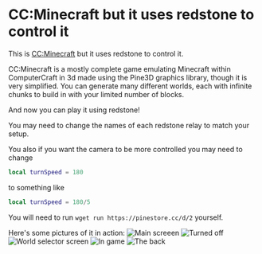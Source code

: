 # CC:Minecraft but it uses redstone to control it

This is [CC:Minecraft](https://github.com/CC-Minecraft/CC-Minecraft) but it uses redstone to control it.

CC:Minecraft is a mostly complete game emulating Minecraft within ComputerCraft in 3d made using the Pine3D graphics library, though it is very simplified. You can generate many different worlds, each with infinite chunks to build in with your limited number of blocks.

And now you can play it using redstone!

You may need to change the names of each redstone relay to match your setup.

You also if you want the camera to be more controlled you may need to change
```lua
local turnSpeed = 180
```
to something like
```lua
local turnSpeed = 180/5
```

You will need to run `wget run https://pinestore.cc/d/2` yourself.

Here's some pictures of it in action:
![Main screeen](https://ellinet13.github.io/READMEAssets/CC-Minecraft-Controller/CCMinecraftMachine.png)
![Turned off](https://ellinet13.github.io/READMEAssets/CC-Minecraft-Controller/poweroff.png)
![World selector screen](https://ellinet13.github.io/READMEAssets/CC-Minecraft-Controller/worldselect.png)
![In game](https://ellinet13.github.io/READMEAssets/CC-Minecraft-Controller/ingame.png)
![The back](https://ellinet13.github.io/READMEAssets/CC-Minecraft-Controller/back.png)